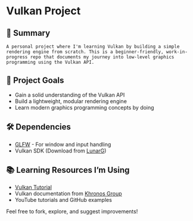 # Vulkan Project

## 🚧 Summary
``A personal project where I'm learning Vulkan by building a simple rendering engine from scratch. This is a beginner-friendly, work-in-progress repo that documents my journey into low-level graphics programming using the Vulkan API.``


## 🚀 Project Goals

- Gain a solid understanding of the Vulkan API
- Build a lightweight, modular rendering engine
- Learn modern graphics programming concepts by doing

## 🛠️ Dependencies

- [GLFW](https://www.glfw.org/) - For window and input handling
- Vulkan SDK (Download from [LunarG](https://vulkan.lunarg.com/))


## 📚 Learning Resources I’m Using

- [Vulkan Tutorial](https://vulkan-tutorial.com/)
- Vulkan documentation from [Khronos Group](https://www.khronos.org/vulkan/)
- YouTube tutorials and GitHub examples

Feel free to fork, explore, and suggest improvements!